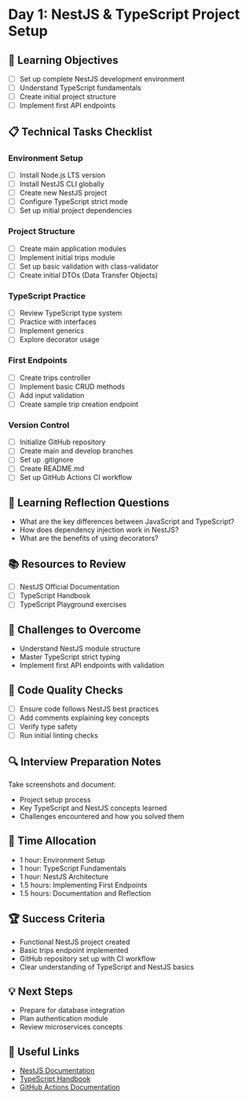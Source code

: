 # Day 1: NestJS & TypeScript Project Setup

## 🎯 Learning Objectives

- [ ] Set up complete NestJS development environment
- [ ] Understand TypeScript fundamentals
- [ ] Create initial project structure
- [ ] Implement first API endpoints

## 📋 Technical Tasks Checklist

### Environment Setup

- [ ] Install Node.js LTS version
- [ ] Install NestJS CLI globally
- [ ] Create new NestJS project
- [ ] Configure TypeScript strict mode
- [ ] Set up initial project dependencies

### Project Structure

- [ ] Create main application modules
- [ ] Implement initial trips module
- [ ] Set up basic validation with class-validator
- [ ] Create initial DTOs (Data Transfer Objects)

### TypeScript Practice

- [ ] Review TypeScript type system
- [ ] Practice with interfaces
- [ ] Implement generics
- [ ] Explore decorator usage

### First Endpoints

- [ ] Create trips controller
- [ ] Implement basic CRUD methods
- [ ] Add input validation
- [ ] Create sample trip creation endpoint

### Version Control

- [ ] Initialize GitHub repository
- [ ] Create main and develop branches
- [ ] Set up .gitignore
- [ ] Create README.md
- [ ] Set up GitHub Actions CI workflow

## 🧠 Learning Reflection Questions

- What are the key differences between JavaScript and TypeScript?
- How does dependency injection work in NestJS?
- What are the benefits of using decorators?

## 📚 Resources to Review

- [ ] NestJS Official Documentation
- [ ] TypeScript Handbook
- [ ] TypeScript Playground exercises

## 🚧 Challenges to Overcome

- Understand NestJS module structure
- Master TypeScript strict typing
- Implement first API endpoints with validation

## 🎨 Code Quality Checks

- [ ] Ensure code follows NestJS best practices
- [ ] Add comments explaining key concepts
- [ ] Verify type safety
- [ ] Run initial linting checks

## 🔍 Interview Preparation Notes

Take screenshots and document:

- Project setup process
- Key TypeScript and NestJS concepts learned
- Challenges encountered and how you solved them

## 📅 Time Allocation

- 1 hour: Environment Setup
- 1 hour: TypeScript Fundamentals
- 1 hour: NestJS Architecture
- 1.5 hours: Implementing First Endpoints
- 1.5 hours: Documentation and Reflection

## 🏆 Success Criteria

- Functional NestJS project created
- Basic trips endpoint implemented
- GitHub repository set up with CI workflow
- Clear understanding of TypeScript and NestJS basics

## 💡 Next Steps

- Prepare for database integration
- Plan authentication module
- Review microservices concepts

## 🔗 Useful Links

- [NestJS Documentation](https://docs.nestjs.com/)
- [TypeScript Handbook](https://www.typescriptlang.org/docs/handbook/intro.html)
- [GitHub Actions Documentation](https://docs.github.com/en/actions)
